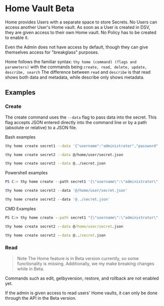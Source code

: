 [title]: # (Home - Beta)
[tags]: # (DevOps Secrets Vault,DSV,)
[priority]: # (4900)

# Home Vault Beta

Home provides Users with a separate space to store Secrets.  No Users can access another User's Home vault.  As soon as a User is created in DSV, they are given access to their own Home vault.  No Policy has to be created to enable it.

Even the Admin does not have access by default, though they can give themselves access for "breakglass" purposes. 

Home follows the familiar syntax:
`thy home (command) (flags and parameters)`  with the commands being `create, read, delete, update, describe, search`  The difference between `read` and `describe` is that read shows both data and metadata, while describe only shows metadata.

## Examples

### Create

The create command uses the `--data` flag to pass data into the secret.  This flag accepts JSON entered directly into the command line or by a path (absolute or relative) to a JSON file.

Bash examples 

```BASH
thy home create secret1 --data '{"username":"administrator","password":"bash-secret"}'
```

```BASH
thy home create secret2 --data @/home/user/secret.json
```

```BASH
thy home create secret2 --data @../secret.json
```
Powershell examples

```PowerShell
PS C:> thy home create --path secret1 '{\"username\":\"administrator\",\"password\":\"powershell-secret\"}'
```

```PowerShell
thy home create secret2 --data '@/home/user/secret.json'
```

```PowerShell
thy home create secret2 --data '@../secret.json'
```
CMD Examples

```cmd
PS C:> thy home create --path secret1 "{\"username\":\"administrator\",\"password\":\"cmd-secret\"}"
```

```cmd
thy home create secret2 --data @/home/user/secret.json
```

```cmd
thy home create secret2 --data @../secret.json
```
### Read




>Note The Home feature is in Beta version currently, so some functionality is missing.  Additionally, we my make breaking changes while in Beta.

Commands such as edit, getbyversion, restore, and rollback are not enabled yet.  

If the admin is given access to read users' Home vaults, it can only be done through the API in the Beta version.